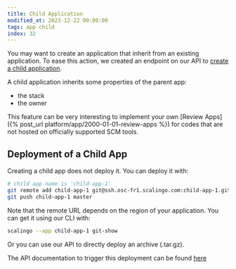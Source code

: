 ```yaml
---
title: Child Application
modified_at: 2023-12-22 00:00:00
tags: app child
index: 32
---
```


You may want to create an application that inherit from an existing
application. To ease this action, we created an endpoint on our API to [create
a child
application](https://developers.scalingo.com/apps.html#create-a-child-application).

A child application inherits some properties of the parent app:

* the stack
* the owner

This feature can be very interesting to implement your own [Review Apps]({%
post_url platform/app/2000-01-01-review-apps %}) for codes that are not hosted
on officially supported SCM tools.

## Deployment of a Child App

Creating a child app does not deploy it. You can deploy it with:

```sh
# child app name is 'child-app-1'
git remote add child-app-1 git@ssh.osc-fr1.scalingo.com:child-app-1.git
git push child-app-1 master
```

Note that the remote URL depends on the region of your application. You can get
it using our CLI with:

```bash
scalingo --app child-app-1 git-show
```

Or you can use our API to directly deploy an archive (.tar.gz).

The API documentation to trigger this deployment can be found
[here](https://developers.scalingo.com/deployments.html#trigger-manually-a-deployment-from-an-archive)
